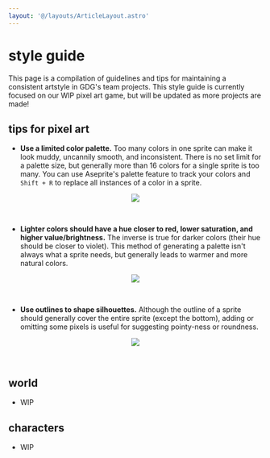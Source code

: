 ```yaml
---
layout: '@/layouts/ArticleLayout.astro'
---
```


# style guide
This page is a compilation of guidelines and tips for maintaining a consistent artstyle in GDG's team projects. This style guide is currently focused on our WIP pixel art game, but will be updated as more projects are made!

## tips for pixel art
- **Use a limited color palette.** Too many colors in one sprite can make it look muddy, uncannily smooth, and inconsistent. There is no set limit for a palette size, but generally more than 16 colors for a single sprite is too many. You can use Aseprite's palette feature to track your colors and `Shift + R` to replace all instances of a color in a sprite.

<p align="center">
  <img src="/style-guide/few_colors.png" />
</p>
<br>

- **Lighter colors should have a hue closer to red, lower saturation, and higher value/brightness.** The inverse is true for darker colors (their hue should be closer to violet). This method of generating a palette isn't always what a sprite needs, but generally leads to warmer and more natural colors.

<p align="center">
  <img src="/style-guide/hsv.png" />
</p>
<br>

- **Use outlines to shape silhouettes.** Although the outline of a sprite should generally cover the entire sprite (except the bottom), adding or omitting some pixels is useful for suggesting pointy-ness or roundness.


<p align="center">
  <img src="/style-guide/outlines.png" />
</p>
<br>


## world
- WIP

## characters
- WIP
